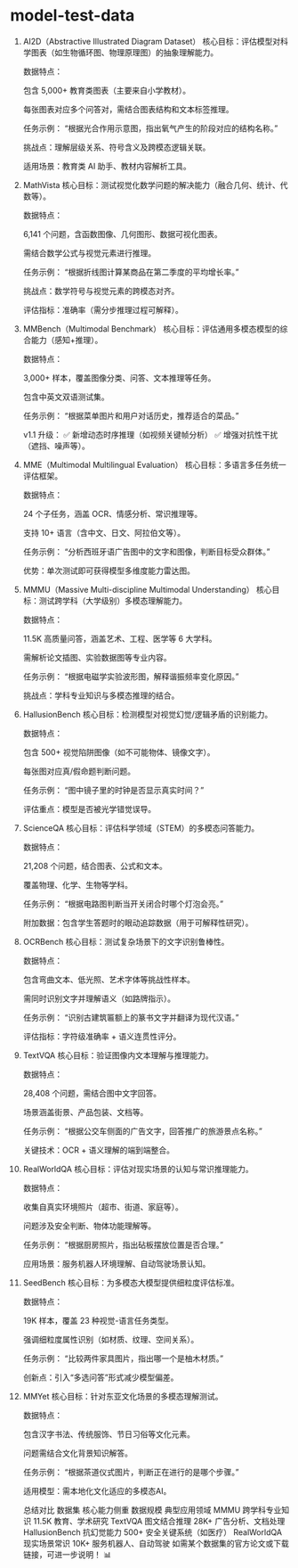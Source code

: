 # model-test-data

1. AI2D（Abstractive Illustrated Diagram Dataset）
    核心目标：评估模型对科学图表（如生物循环图、物理原理图）的抽象理解能力。

    数据特点：

    包含 5,000+ 教育类图表（主要来自小学教材）。

    每张图表对应多个问答对，需结合图表结构和文本标签推理。

    任务示例：
    “根据光合作用示意图，指出氧气产生的阶段对应的结构名称。”

    挑战点：理解层级关系、符号含义及跨模态逻辑关联。

    适用场景：教育类 AI 助手、教材内容解析工具。

2. MathVista
    核心目标：测试视觉化数学问题的解决能力（融合几何、统计、代数等）。

    数据特点：

    6,141 个问题，含函数图像、几何图形、数据可视化图表。

    需结合数学公式与视觉元素进行推理。

    任务示例：
    “根据折线图计算某商品在第二季度的平均增长率。”

    挑战点：数学符号与视觉元素的跨模态对齐。

    评估指标：准确率（需分步推理过程可解释）。

3. MMBench（Multimodal Benchmark）
    核心目标：评估通用多模态模型的综合能力（感知+推理）。

    数据特点：

    3,000+ 样本，覆盖图像分类、问答、文本推理等任务。

    包含中英文双语测试集。

    任务示例：
    “根据菜单图片和用户对话历史，推荐适合的菜品。”

    v1.1 升级：
    ✅ 新增动态时序推理（如视频关键帧分析）
    ✅ 增强对抗性干扰（遮挡、噪声等）。

4. MME（Multimodal Multilingual Evaluation）
    核心目标：多语言多任务统一评估框架。

    数据特点：

    24 个子任务，涵盖 OCR、情感分析、常识推理等。

    支持 10+ 语言（含中文、日文、阿拉伯文等）。

    任务示例：
    “分析西班牙语广告图中的文字和图像，判断目标受众群体。”

    优势：单次测试即可获得模型多维度能力雷达图。

5. MMMU（Massive Multi-discipline Multimodal Understanding）
    核心目标：测试跨学科（大学级别）多模态理解能力。

    数据特点：

    11.5K 高质量问答，涵盖艺术、工程、医学等 6 大学科。

    需解析论文插图、实验数据图等专业内容。

    任务示例：
    “根据电磁学实验波形图，解释谐振频率变化原因。”

    挑战点：学科专业知识与多模态推理的结合。

6. HallusionBench
    核心目标：检测模型对视觉幻觉/逻辑矛盾的识别能力。

    数据特点：

    包含 500+ 视觉陷阱图像（如不可能物体、镜像文字）。

    每张图对应真/假命题判断问题。

    任务示例：
    “图中镜子里的时钟是否显示真实时间？”

    评估重点：模型是否被光学错觉误导。

7. ScienceQA
    核心目标：评估科学领域（STEM）的多模态问答能力。

    数据特点：

    21,208 个问题，结合图表、公式和文本。

    覆盖物理、化学、生物等学科。

    任务示例：
    “根据电路图判断当开关闭合时哪个灯泡会亮。”

    附加数据：包含学生答题时的眼动追踪数据（用于可解释性研究）。

8. OCRBench
    核心目标：测试复杂场景下的文字识别鲁棒性。

    数据特点：

    包含弯曲文本、低光照、艺术字体等挑战性样本。

    需同时识别文字并理解语义（如路牌指示）。

    任务示例：
    “识别古建筑匾额上的篆书文字并翻译为现代汉语。”

    评估指标：字符级准确率 + 语义连贯性评分。

9. TextVQA
    核心目标：验证图像内文本理解与推理能力。

    数据特点：

    28,408 个问题，需结合图中文字回答。

    场景涵盖街景、产品包装、文档等。

    任务示例：
    “根据公交车侧面的广告文字，回答推广的旅游景点名称。”

    关键技术：OCR + 语义理解的端到端整合。

10. RealWorldQA
    核心目标：评估对现实场景的认知与常识推理能力。

    数据特点：

    收集自真实环境照片（超市、街道、家庭等）。

    问题涉及安全判断、物体功能理解等。

    任务示例：
    “根据厨房照片，指出砧板摆放位置是否合理。”

    应用场景：服务机器人环境理解、自动驾驶场景认知。

11. SeedBench
    核心目标：为多模态大模型提供细粒度评估标准。

    数据特点：

    19K 样本，覆盖 23 种视觉-语言任务类型。

    强调细粒度属性识别（如材质、纹理、空间关系）。

    任务示例：
    “比较两件家具图片，指出哪一个是柚木材质。”

    创新点：引入“多选问答”形式减少模型偏差。

12. MMYet
    核心目标：针对东亚文化场景的多模态理解测试。

    数据特点：

    包含汉字书法、传统服饰、节日习俗等文化元素。

    问题需结合文化背景知识解答。

    任务示例：
    “根据茶道仪式图片，判断正在进行的是哪个步骤。”

    适用模型：需本地化文化适应的多模态AI。

    总结对比
    数据集	核心能力侧重	数据规模	典型应用领域
    MMMU	跨学科专业知识	11.5K	教育、学术研究
    TextVQA	图文结合推理	28K+	广告分析、文档处理
    HallusionBench	抗幻觉能力	500+	安全关键系统（如医疗）
    RealWorldQA	现实场景常识	10K+	服务机器人、自动驾驶
    如需某个数据集的官方论文或下载链接，可进一步说明！ 📊